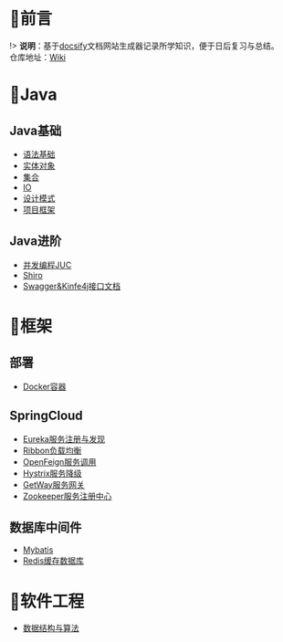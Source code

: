 # 📢前言

!> **说明**：基于[docsify](https://docsify.js.org/#/zh-cn/?id=docsify)文档网站生成器记录所学知识，便于日后复习与总结。<br>仓库地址：[Wiki](https://github.com/xuliyaheizi/docsify_wiki)

# 🎯Java

## Java基础
* [语法基础](/Java/语法基础)
* [实体对象](/Java/实体对象(Bean))
* [集合](/Java/集合)
* [IO](/Java/IO)
* [设计模式](/Java/设计模式)
* [项目框架](/Java/项目框架)

## Java进阶
* [并发编程JUC](/Java/并发编程JUC)
* [Shiro](/Java/Shiro)
* [Swagger&Kinfe4j接口文档](/Java/Swagger%26Kinfe4j)

# 🥊框架

## 部署

- [Docker容器](/框架/Docker)

## SpringCloud

* [Eureka服务注册与发现](/框架/Eureka.md)
* [Ribbon负载均衡](/框架/Ribbon.md)
* [OpenFeign服务调用](/框架/OpenFeign.md)
* [Hystrix服务降级](/框架/Hystrix.md)
* [GetWay服务网关](/框架/GetWay.md)
* [Zookeeper服务注册中心](/框架/Zookeeper.md)

## 数据库中间件
* [Mybatis](/Java/Mybatis)
* [Redis缓存数据库](/框架/Redis.md)

# 🧸软件工程

- [数据结构与算法](/软件工程/数据结构与算法)
